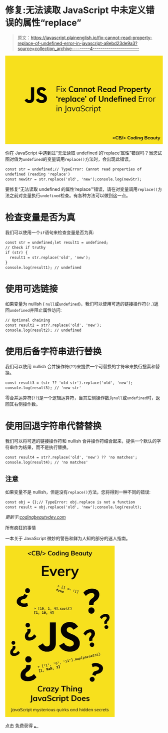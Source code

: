 # 修复:无法读取 JavaScript 中未定义错误的属性“replace”

> 原文：<https://javascript.plainenglish.io/fix-cannot-read-property-replace-of-undefined-error-in-javascript-a8ebd23de9a3?source=collection_archive---------4----------------------->

![](img/25760e3c14f87027d2889e6056d3519b.png)

你在 JavaScript 中遇到过“无法读取 undefined 的‘replace’属性”错误吗？当您试图对值为`undefined`的变量调用`replace()`方法时，会出现此错误。

```
const str = undefined;// TypeError: Cannot read properties of undefined (reading 'replace')
const newStr = str.replace('old', 'new');console.log(newStr);
```

要修复“无法读取 undefined 的属性‘replace’”错误，请在对变量调用`replace()`方法之前对变量执行`undefined`检查。有各种方法可以做到这一点。

# 检查变量是否为真

我们可以使用一个`if`语句来检查变量是否为真:

```
const str = undefined;let result1 = undefined;
// Check if truthy
if (str) {
  result1 = str.replace('old', 'new');
}
console.log(result1); // undefined
```

# 使用可选链接

如果变量为 nullish ( `null`或`undefined`)，我们可以使用可选的链接操作符(`?.`)返回`undefined`并阻止属性访问:

```
// Optional chaining
const result2 = str?.replace('old', 'new');
console.log(result2); // undefined
```

# 使用后备字符串进行替换

我们可以使用 nullish 合并操作符(`??`)来提供一个可替换的字符串来执行搜索和替换。

```
const result3 = (str ?? 'old str').replace('old', 'new');
console.log(result3); // 'new str'
```

零合并运算符(`??`)是一个逻辑运算符，当其左侧操作数为`null`或`undefined`时，返回其右侧操作数。

# 使用回退字符串代替替换

我们可以将可选的链接操作符和 nullish 合并操作符结合起来，提供一个默认的字符串作为结果，而不是执行替换。

```
const result4 = str?.replace('old', 'new') ?? 'no matches';
console.log(result4); // 'no matches'
```

## 注意

如果变量不是 nullish，但是没有`replace()`方法，您将得到一种不同的错误:

```
const obj = {};// TypeError: obj.replace is not a function
const result = obj.replace('old', 'new');console.log(result);
```

*更新于:*[*codingbeautydev.com*](https://codingbeautydev.com/blog/javascript-cannot-read-property-replace-of-undefined?utm_source=medium&utm_medium=social&utm_campaign=blog-promo)

所有疯狂的事情

一本关于 JavaScript 微妙的警告和鲜为人知的部分的迷人指南。

![](img/c540b3073d35ba821d506504618c25a3.png)

点击 免费获得 [**。**](https://codingbeautydev.com/crazy-js-book/)